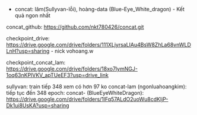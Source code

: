 - concat: lâm(Sullyvan-lỗi), hoàng-data (Blue-Eye_White_dragon) - Kết quả ngon nhất

concat_github: https://github.com/nkt780426/concat.git

checkpoint_drive: https://drive.google.com/drive/folders/111XLjyrsaLIAu4BsW8ZhLa68vnWLDLnH?usp=sharing - nick vohoang.w

checkpoint_concat_lam: https://drive.google.com/drive/folders/18xo7lymNGJ-1oq63nKPlVKV_apTUeEF3?usp=drive_link

sullyvan: train tiếp 348 xem có hơn 97 ko
concat-lam (ngonluahoangkim): tiếp tục đến 348 epoch: 
concat- (BlueEyeWhiteDragon): https://drive.google.com/drive/folders/1lFq57ALdO2uoWu8cdKljP-Dk1ui8UsKA?usp=sharing